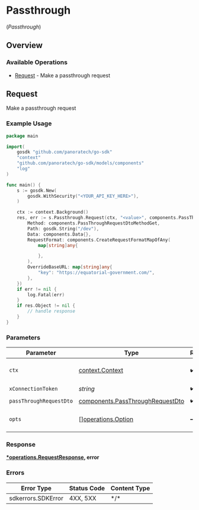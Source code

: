 # Passthrough
(*Passthrough*)

## Overview

### Available Operations

* [Request](#request) - Make a passthrough request

## Request

Make a passthrough request

### Example Usage

```go
package main

import(
	gosdk "github.com/panoratech/go-sdk"
	"context"
	"github.com/panoratech/go-sdk/models/components"
	"log"
)

func main() {
    s := gosdk.New(
        gosdk.WithSecurity("<YOUR_API_KEY_HERE>"),
    )

    ctx := context.Background()
    res, err := s.Passthrough.Request(ctx, "<value>", components.PassThroughRequestDto{
        Method: components.PassThroughRequestDtoMethodGet,
        Path: gosdk.String("/dev"),
        Data: components.Data{},
        RequestFormat: components.CreateRequestFormatMapOfAny(
            map[string]any{

            },
        ),
        OverrideBaseURL: map[string]any{
            "key": "https://equatorial-government.com/",
        },
    })
    if err != nil {
        log.Fatal(err)
    }
    if res.Object != nil {
        // handle response
    }
}
```

### Parameters

| Parameter                                                                            | Type                                                                                 | Required                                                                             | Description                                                                          |
| ------------------------------------------------------------------------------------ | ------------------------------------------------------------------------------------ | ------------------------------------------------------------------------------------ | ------------------------------------------------------------------------------------ |
| `ctx`                                                                                | [context.Context](https://pkg.go.dev/context#Context)                                | :heavy_check_mark:                                                                   | The context to use for the request.                                                  |
| `xConnectionToken`                                                                   | *string*                                                                             | :heavy_check_mark:                                                                   | N/A                                                                                  |
| `passThroughRequestDto`                                                              | [components.PassThroughRequestDto](../../models/components/passthroughrequestdto.md) | :heavy_check_mark:                                                                   | N/A                                                                                  |
| `opts`                                                                               | [][operations.Option](../../models/operations/option.md)                             | :heavy_minus_sign:                                                                   | The options for this request.                                                        |

### Response

**[*operations.RequestResponse](../../models/operations/requestresponse.md), error**

### Errors

| Error Type         | Status Code        | Content Type       |
| ------------------ | ------------------ | ------------------ |
| sdkerrors.SDKError | 4XX, 5XX           | \*/\*              |